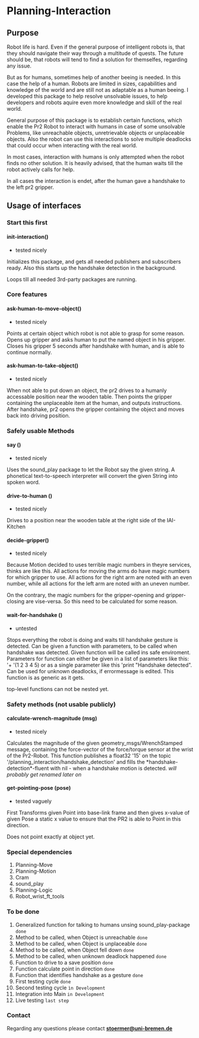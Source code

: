# Planning-Interaction

## Purpose 

Robot life is hard.
Even if the general purpose of intelligent robots is, that they should navigate their way through a multitude of quests. The future should be, that robots will tend to find a solution for themselfes, regarding any issue.

But as for humans, sometimes help of another beeing is needed. In this case the help of a human. 
Robots are limited in sizes, capabilities and knowledge of the world and are still not as adaptable as a human beeing. I developed this package to help resolve unsolvable issues, to help developers and robots aquire even more knowledge and skill of the real world.

General purpose of this package is to establish certain functions, which enable the Pr2 Robot
to interact with humans in case of some unsolvable Problems, like unreachable objects, unretrievable objects or unplaceable objects. 
Also the robot can use this interactions to solve multiple deadlocks that could occur when interacting with the real world.

In most cases, interaction with humans is only attempted when the robot finds no other solution. It is heavily advised, that the human waits till the robot actively calls for help.

In all cases the interaction is endet, after the human gave a handshake to the left pr2 gripper.

## Usage of interfaces

### __Start this first__

#### init-interaction()

- tested nicely

Initializes this package, and gets all needed publishers and subscribers ready.
Also this starts up the handshake detection in the background. 

Loops till all needed 3rd-party packages are running.

### Core features

#### ask-human-to-move-object()

- tested nicely

Points at certain object which robot is not able to grasp for some reason.
Opens up gripper and asks human to put the named object in his gripper. 
Closes his gripper 5 seconds after handshake with human, and is able to continue normally.

#### ask-human-to-take-object()

- tested nicely

When not able to put down an object, the pr2 drives to a humanly accessable position near the
wooden table. Then points the gripper containing the unplaceable item at the human, and outputs
instructions. After handshake, pr2 opens the gripper containing the object and moves back into 
driving position.


### Safely usable Methods

#### say ()

- tested nicely

Uses the sound_play package to let the Robot say the given string. 
A phonetical text-to-speech interpreter will convert the given String into spoken word.

#### drive-to-human ()

- tested nicely

Drives to a position near the wooden table at the right side of the IAI-Kitchen

#### decide-gripper()

- tested nicely

Because Motion decided to uses terrible magic numbers in theyre services, thinks are like this.
All actions for moving the arms do have magic numbers for which gripper to use. All actions for the right arm are noted with an even number, while all actions for the left arm are noted with an uneven number.

On the contrary, the magic numbers for the gripper-opening and gripper-closing are vise-versa. So this need to be calculated for some reason.

#### wait-for-handshake ()

- untested 

Stops everything the robot is doing and waits till handshake gesture is detected.
Can be given a function with parameters, to be called when handshake was detected. 
Given function will be called ins safe enviroment. Parameters for function can either be given in 
a list of parameters like this: '+ '(1 2 3 4 5) or as a single parameter like this 'print "Handshake detected".
Can be used for unknown deadlocks, if errormessage is edited.
This function is as generic as it gets.

top-level functions can not be nested yet.

### Safety methods (not usable publicly)

#### calculate-wrench-magnitude (msg)

- tested nicely

Calculates the magnitude of the given geometry_msgs/WrenchStamped message, containing 
the force-vector of the force/torque sensor at the wrist of the Pr2-Robot.
This function publishes a float32 '15' on the topic '/planning\_interaction/handshake\_detection'
and fills the \*handshake-detection\*-fluent with nil - when a handshake motion is detected.
*will probably get renamed later on*

#### get-pointing-pose (pose)

- tested vaguely

First Transforms given Point into base-link frame and then gives x-value 
of given Pose a static x value to ensure that the PR2 is able to Point in this direction.

Does not point exactly at object yet.

### Special dependencies

1. Planning-Move
2. Planning-Motion
3. Cram
4. sound_play
5. Planning-Logic
6. Robot\_wrist\_ft\_tools

### To be done

1. Generalized function for talking to humans unsing sound_play-package ```done```
2. Method to be called, when Object is unreachable ```done```
3. Method to be called, when Object is unplaceable ```done```
4. Method to be called, when Object fell down ```done```
5. Method to be called, when unknown deadlock happened ```done```
6. Function to drive to a save position ```done```
7. Function calculate point in direction ```done```
8. Function that identifies handshake as a gesture ```done```
9. First testing cycle ```done```
10. Second testing cycle ```ìn Development```
11. Integration into Main ```in Development```
12. Live testing ```last step```

### Contact

Regarding any questions please contact
**stoermer@uni-bremen.de**
